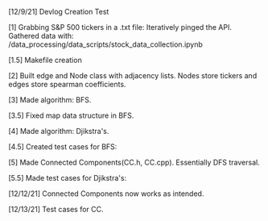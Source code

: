[12/9/21] Devlog Creation Test

[1] Grabbing S&P 500 tickers in a .txt file: Iteratively pinged the API. Gathered data with: /data_processing/data_scripts/stock_data_collection.ipynb

[1.5] Makefile creation

[2] Built edge and Node class with adjacency lists. Nodes store tickers and edges store spearman coefficients.

[3] Made algorithm: BFS.

[3.5] Fixed map data structure in BFS.

[4] Made algorithm: Djikstra's.

[4.5] Created test cases for BFS:

[5] Made Connected Components(CC.h, CC.cpp). Essentially DFS traversal.

[5.5] Made test cases for Djikstra's:

[12/12/21] Connected Components now works as intended.

[12/13/21] Test cases for CC.

